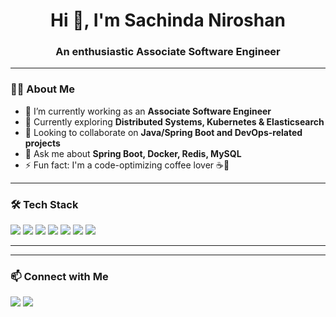 <h1 align="center">Hi 👋, I'm Sachinda Niroshan</h1>
<h3 align="center">An enthusiastic Associate Software Engineer</h3>

---

### 👨‍💻 About Me

- 🔭 I’m currently working as an **Associate Software Engineer**
- 🌱 Currently exploring **Distributed Systems, Kubernetes & Elasticsearch**
- 👯 Looking to collaborate on **Java/Spring Boot and DevOps-related projects**
- 💬 Ask me about **Spring Boot, Docker, Redis, MySQL**
- ⚡ Fun fact: I'm a code-optimizing coffee lover ☕🚀

---

### 🛠️ Tech Stack

<p>
  <img src="https://img.shields.io/badge/Java-ED8B00?style=for-the-badge&logo=openjdk&logoColor=white"/>
  <img src="https://img.shields.io/badge/SpringBoot-6DB33F?style=for-the-badge&logo=springboot&logoColor=white"/>
  <img src="https://img.shields.io/badge/Docker-2496ED?style=for-the-badge&logo=docker&logoColor=white"/>
  <img src="https://img.shields.io/badge/Kubernetes-326CE5?style=for-the-badge&logo=kubernetes&logoColor=white"/>
  <img src="https://img.shields.io/badge/Elasticsearch-005571?style=for-the-badge&logo=elasticsearch&logoColor=white"/>
  <img src="https://img.shields.io/badge/MySQL-4479A1?style=for-the-badge&logo=mysql&logoColor=white"/>
  <img src="https://img.shields.io/badge/Redis-DC382D?style=for-the-badge&logo=redis&logoColor=white"/>
</p>

---
---

### 📫 Connect with Me

<p>
  <a href="mailto:sachinda.nirosh@gmail.com"><img src="https://img.shields.io/badge/Gmail-D14836?style=for-the-badge&logo=gmail&logoColor=white" /></a>
   <a href="https://www.linkedin.com/in/sachinda-niroshan-45468a22b">
    <img src="https://img.shields.io/badge/LinkedIn-0077B5?style=for-the-badge&logo=linkedin&logoColor=white" />
  </a>
</p>

